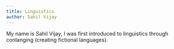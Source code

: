 ```yaml
---
title: Linguistics
author: Sahil Vijay
---
```


My name is Sahil Vijay, I was first introduced to linguistics through conlanging (creating fictional languages).

<object data="{{ post./assets/IPA_Kiel_2020_full.pdf }}" width="1000" height="1000" type='application/pdf'/>
